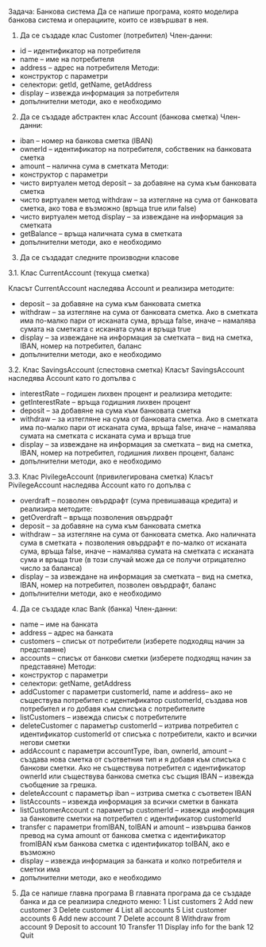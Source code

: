 Задача: Банкова система 
Да се напише програма, която моделира банкова система и операциите, които се извършват в нея.


1. Да се създаде клас Customer (потребител)
Член-данни:
* id – идентификатор на потребителя
* name – име на потребителя
* address – адрес на потребителя
Методи:
* конструктор с параметри
* селектори: getId, getName, getAddress
* display – извежда информация за потребителя
* допълнителни методи, ако е необходимо

2. Да се създаде абстрактен клас Account (банкова сметка) 
Член-данни:
* iban – номер на банкова сметка (IBAN)
* ownerId – идентификатор на потребителя, собственик на банковата сметка
* amount – налична сума в сметката
Методи:
* конструктор с параметри
* чисто виртуален метод deposit – за добавяне на сума към банковата сметка
* чисто виртуален метод withdraw – за изтегляне на сума от банковата сметка, ако това е възможно (връща true или false)
* чисто виртуален метод display – за извеждане на информация за сметката
* getBalance – връща наличната сума в сметката
* допълнителни методи, ако е необходимо

3. Да се създадат следните производни класове 

3.1. Клас CurrentAccount (текуща сметка)

Класът CurrentAccount наследява Account и реализира методите:
* deposit – за добавяне на сума към банковата сметка
* withdraw – за изтегляне на сума от банковата сметка. Ако в сметката има по-малко пари от исканата сума, връща false, иначе – намалява сумата на сметката с исканата сума и връща true
* display – за извеждане на информация за сметката – вид на сметка, IBAN, номер на потребител, баланс
* допълнителни методи, ако е необходимо

3.2. Клас SavingsAccount (спестовна сметка)
Класът SavingsAccount наследява Account като го допълва с
* interestRate – годишен лихвен процент
и реализира методите:
* getInterestRate – връща годишния лихвен процент
* deposit – за добавяне на сума към банковата сметка
* withdraw – за изтегляне на сума от банковата сметка. Ако в сметката има по-малко пари от исканата сума, връща false, иначе – намалява сумата на сметката с исканата сума и връща true
* display – за извеждане на информация за сметката – вид на сметка, IBAN, номер на потребител, годишния лихвен процент, баланс
* допълнителни методи, ако е необходимо

3.3. Клас PivilegeAccount (привилегирована сметка)
Класът PivilegeAccount наследява Account като го допълва с
* overdraft – позволен овърдрафт (сума превишаваща кредита)
и реализира методите:
* getOverdraft – връща позволения овърдрафт
* deposit – за добавяне на сума към банковата сметка
* withdraw – за изтегляне на сума от банковата сметка. Ако наличната сума в сметката + позволения овърдрафт е по-малко от исканата сума, връща false, иначе – намалява сумата на сметката с исканата сума и връща true (в този случай може да се получи отрицателно число за баланса)
* display – за извеждане на информация за сметката – вид на сметка, IBAN, номер на потребител, позволен овърдрафт, баланс
* допълнителни методи, ако е необходимо

4. Да се създаде клас Bank (банка) 
Член-данни:
* name – име на банката
* address – адрес на банката
* customers – списък от потребители (изберете подходящ начин за представяне)
* accounts – списък от банкови сметки (изберете подходящ начин за представяне)
Методи:
* конструктор с параметри
* селектори: getName, getAddress
* addCustomer с параметри customerId, name и address– ако не съществува потребител с идентификатор customerId, създава нов потребител и го добавя към списъка с потребителите
* listCustomers – извежда списък с потребителите
* deleteCustomer с параметър customerId – изтрива потребител с идентификатор customerId от списъка с потребители, както и всички негови сметки
* addAccount с параметри accountType, iban, ownerId, amount – създава нова сметка от съответния тип и я добавя към списъка с банкови сметки. Ако не съществува потребител с идентификатор ownerId или съществува банкова сметка със същия IBAN – извежда съобщение за грешка.
* deleteAccount с параметър iban – изтрива сметка с съответен IBAN
* listAccounts – извежда информация за всички сметки в банката
* listCustomerAccount с параметър customerId – извежда информация за банковите сметки на потребител с идентификатор customerId
* transfer с параметри fromIBAN, toIBAN и amount – извършва банков превод на сума amount от банкова сметка с идентификатор fromIBAN към банкова сметка с идентификатор toIBAN, ако е възможно
* display – извежда информация за банката и колко потребителя и сметки има
* допълнителни методи, ако е необходимо

5. Да се напише главна програма 
В главната програма да се създаде банка и да се реализира следното меню:
1 List customers
2 Add new customer
3 Delete customer
4 List all accounts
5 List customer accounts
6 Add new account
7 Delete account
8 Withdraw from account
9 Deposit to account
10 Transfer
11 Display info for the bank
12 Quit
